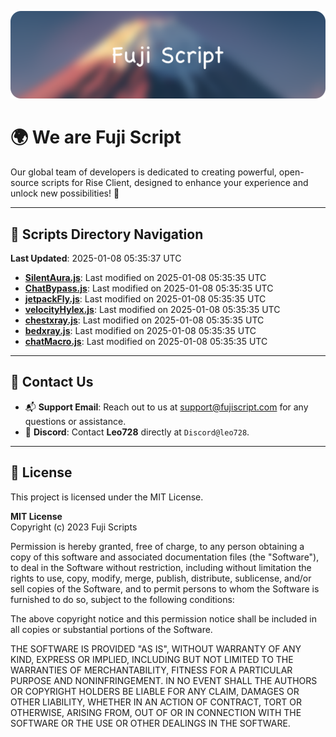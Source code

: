 ![Banner](.github/b.webp)

# 🌍 **We are Fuji Script**

Our global team of developers is dedicated to creating powerful, open-source scripts for Rise Client, designed to enhance your experience and unlock new possibilities! 🌟

---
<!-- SCRIPTS_NAVIGATION_START -->
## 📂 **Scripts Directory Navigation**

**Last Updated**: 2025-01-08 05:35:37 UTC

- **[SilentAura.js](scripts/SilentAura.js)**: Last modified on 2025-01-08 05:35:35 UTC
- **[ChatBypass.js](scripts/ChatBypass.js)**: Last modified on 2025-01-08 05:35:35 UTC
- **[jetpackFly.js](scripts/jetpackFly.js)**: Last modified on 2025-01-08 05:35:35 UTC
- **[velocityHylex.js](scripts/velocityHylex.js)**: Last modified on 2025-01-08 05:35:35 UTC
- **[chestxray.js](scripts/chestxray.js)**: Last modified on 2025-01-08 05:35:35 UTC
- **[bedxray.js](scripts/bedxray.js)**: Last modified on 2025-01-08 05:35:35 UTC
- **[chatMacro.js](scripts/chatMacro.js)**: Last modified on 2025-01-08 05:35:35 UTC

<!-- SCRIPTS_NAVIGATION_END -->

---

## 💬 **Contact Us**  
- 📬 **Support Email**: Reach out to us at [support@fujiscript.com](mailto:support@fujiscript.com) for any questions or assistance.  
- 💬 **Discord**: Contact **Leo728** directly at `Discord@leo728`.

---

## 📜 **License**

This project is licensed under the MIT License.  

**MIT License**  
Copyright (c) 2023 Fuji Scripts  

Permission is hereby granted, free of charge, to any person obtaining a copy of this software and associated documentation files (the "Software"), to deal in the Software without restriction, including without limitation the rights to use, copy, modify, merge, publish, distribute, sublicense, and/or sell copies of the Software, and to permit persons to whom the Software is furnished to do so, subject to the following conditions:  

The above copyright notice and this permission notice shall be included in all copies or substantial portions of the Software.  

THE SOFTWARE IS PROVIDED "AS IS", WITHOUT WARRANTY OF ANY KIND, EXPRESS OR IMPLIED, INCLUDING BUT NOT LIMITED TO THE WARRANTIES OF MERCHANTABILITY, FITNESS FOR A PARTICULAR PURPOSE AND NONINFRINGEMENT. IN NO EVENT SHALL THE AUTHORS OR COPYRIGHT HOLDERS BE LIABLE FOR ANY CLAIM, DAMAGES OR OTHER LIABILITY, WHETHER IN AN ACTION OF CONTRACT, TORT OR OTHERWISE, ARISING FROM, OUT OF OR IN CONNECTION WITH THE SOFTWARE OR THE USE OR OTHER DEALINGS IN THE SOFTWARE.  
